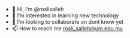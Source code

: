 - 👋 Hi, I’m @roslisalleh
- 👀 I’m interested in learning new technology
- 🌱 I’m looking to collaborate on dont know yet
- 📫 How to reach me rosli_salleh@um.edu.my

<!---
roslisalleh/roslisalleh is a ✨ special ✨ repository because its `README.md` (this file) appears on your GitHub profile.
You can click the Preview link to take a look at your changes.
--->
